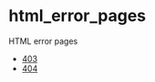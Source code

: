 # html_error_pages
HTML error pages


* [403](https://cdn.rawgit.com/sadika9/html_error_pages/master/403.html)
* [404](https://cdn.rawgit.com/sadika9/html_error_pages/master/404.html)
